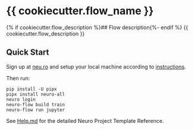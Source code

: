 # {{ cookiecutter.flow_name }}

{% if cookiecutter.flow_description %}## Flow description{%- endif %}
{{ cookiecutter.flow_description }}

## Quick Start

Sign up at [neu.ro](https://neu.ro) and setup your local machine according to [instructions](https://docs.neu.ro/).

Then run:

```shell
pip install -U pipx
pipx install neuro-all
neuro login
neuro-flow build train
neuro-flow run jupyter
```

See [Help.md](HELP.md) for the detailed Neuro Project Template Reference.
